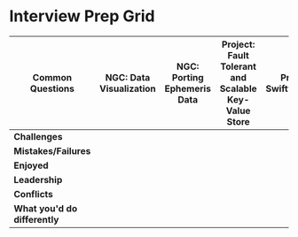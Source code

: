 # Interview Prep Grid
| Common Questions | NGC: Data Visualization | NGC: Porting Ephemeris Data | Project: Fault Tolerant and Scalable Key-Value Store | Project: SwiftySuncalc |
|------------------|------------------|------------------|------------------|------------------|
| **Challenges** |  |  |  |  |
| **Mistakes/Failures** |  |  |  |  |
| **Enjoyed** |  |  |  |  |
| **Leadership** |  |  |  |  |
| **Conflicts** |  |  |  |  |
| **What you'd do differently** |  |  |  |  |
